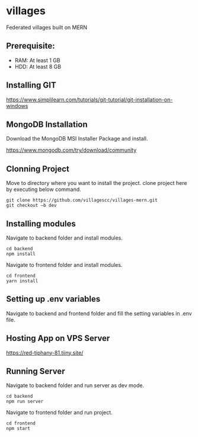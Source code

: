 # villages

Federated villages built on MERN

## Prerequisite:

- RAM: At least 1 GB
- HDD: At least 8 GB

## Installing GIT

https://www.simplilearn.com/tutorials/git-tutorial/git-installation-on-windows

## MongoDB Installation

Download the MongoDB MSI Installer Package and install.

https://www.mongodb.com/try/download/community

## Clonning Project

Move to directory where you want to install the project.
clone project here by executing below command.

```language
git clone https://github.com/villagescc/villages-mern.git
git checkout –b dev
```

## Installing modules

Navigate to backend folder and install modules.

```language
cd backend
npm install
```

Navigate to frontend folder and install modules.

```language
cd frontend
yarn install
```

## Setting up .env variables

Navigate to backend and frontend folder and fill the setting variables in .env file.

## Hosting App on VPS Server

https://red-tiphany-81.tiiny.site/

## Running Server

Navigate to backend folder and run server as dev mode.

```language
cd backend
npm run server
```

Navigate to frontend folder and run project.

```language
cd frontend
npm start
```
